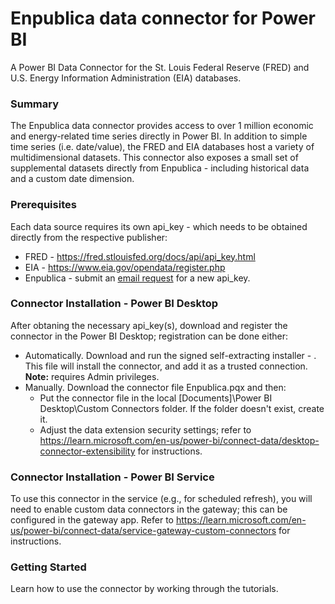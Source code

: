 # Enpublica data connector for Power BI
A Power BI Data Connector for the St. Louis Federal Reserve (FRED) and U.S. Energy Information Administration (EIA) databases.

### Summary
The Enpublica data connector provides access to over 1 million economic and energy-related time series directly in Power BI.  In addition to simple time series (i.e. date/value), the FRED and EIA databases host a variety of multidimensional datasets.  This connector also exposes a small set of supplemental datasets directly from Enpublica - including historical data and a custom date dimension.

### Prerequisites
Each data source requires its own api_key - which needs to be obtained directly from the respective publisher:
* FRED - https://fred.stlouisfed.org/docs/api/api_key.html
* EIA - https://www.eia.gov/opendata/register.php
* Enpublica - submit an <a href="mailto:api_key_request@enpublica.com?subject=New%20api_key%20request&body=I%20would%20like%20to%20request%20a%20new%20api_key%20for%20Enpublica%20datasets.">email request</a> for a new api_key.

### Connector Installation - Power BI Desktop
After obtaning the necessary api_key(s), download and register the connector in the Power BI Desktop; registration can be done either:
* Automatically.  Download and run the signed self-extracting installer - .  This file will install the connector, and add it as a trusted connection. **Note:** requires Admin privileges.
* Manually.  Download the connector file Enpublica.pqx and then:
    * Put the connector file in the local [Documents]\Power BI Desktop\Custom Connectors folder. If the folder doesn't exist, create it.
    * Adjust the data extension security settings; refer to https://learn.microsoft.com/en-us/power-bi/connect-data/desktop-connector-extensibility for instructions.

### Connector Installation - Power BI Service
To use this connector in the service (e.g., for scheduled refresh), you will need to enable custom data connectors in the gateway; this can be configured in the gateway app. Refer to https://learn.microsoft.com/en-us/power-bi/connect-data/service-gateway-custom-connectors for instructions.

### Getting Started
Learn how to use the connector by working through the tutorials.


